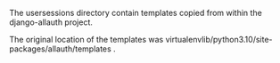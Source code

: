 The usersessions directory contain templates copied from within the django-allauth project. 

The original location of the templates was virtualenvlib/python3.10/site-packages/allauth/templates .

